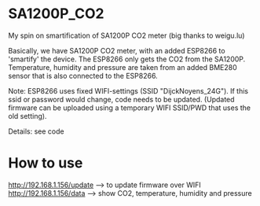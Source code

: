 # SA1200P_CO2
My spin on smartification of SA1200P CO2 meter (big thanks to weigu.lu)

Basically, we have SA1200P CO2 meter, with an added ESP8266 to 'smartify' the device.
The ESP8266 only gets the CO2 from the SA1200P.
Temperature, humidity and pressure are taken from an added BME280 sensor that is also connected to the ESP8266.

Note: ESP8266 uses fixed WIFI-settings (SSID "DijckNoyens_24G"). If this ssid or password would change, code needs to be updated. (Updated firmware can be uploaded using a temporary WIFI SSID/PWD that uses the old setting).

Details: see code

# How to use

http://192.168.1.156/update --> to update firmware over WIFI
http://192.168.1.156/data --> show CO2, temperature, humidity and pressure